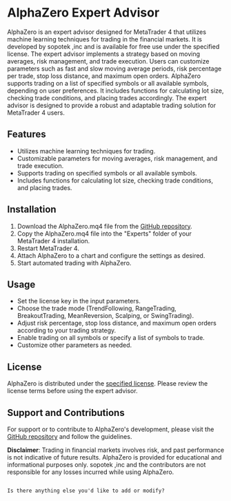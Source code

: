 
# AlphaZero Expert Advisor

AlphaZero is an expert advisor designed for MetaTrader 4 that utilizes machine learning techniques for trading in the financial markets. It is developed by sopotek ,inc and is available for free use under the specified license. The expert advisor implements a strategy based on moving averages, risk management, and trade execution. Users can customize parameters such as fast and slow moving average periods, risk percentage per trade, stop loss distance, and maximum open orders. AlphaZero supports trading on a list of specified symbols or all available symbols, depending on user preferences. It includes functions for calculating lot size, checking trade conditions, and placing trades accordingly. The expert advisor is designed to provide a robust and adaptable trading solution for MetaTrader 4 users.

## Features

- Utilizes machine learning techniques for trading.
- Customizable parameters for moving averages, risk management, and trade execution.
- Supports trading on specified symbols or all available symbols.
- Includes functions for calculating lot size, checking trade conditions, and placing trades.

## Installation

1. Download the AlphaZero.mq4 file from the [GitHub repository](https://www.github.com/nguemechieu/alphazero).
2. Copy the AlphaZero.mq4 file into the "Experts" folder of your MetaTrader 4 installation.
3. Restart MetaTrader 4.
4. Attach AlphaZero to a chart and configure the settings as desired.
5. Start automated trading with AlphaZero.

## Usage

- Set the license key in the input parameters.
- Choose the trade mode (TrendFollowing, RangeTrading, BreakoutTrading, MeanReversion, Scalping, or SwingTrading).
- Adjust risk percentage, stop loss distance, and maximum open orders according to your trading strategy.
- Enable trading on all symbols or specify a list of symbols to trade.
- Customize other parameters as needed.

## License

AlphaZero is distributed under the [specified license](https://www.github.com/nguemechieu/alphazero/LICENSE.md). Please review the license terms before using the expert advisor.

## Support and Contributions

For support or to contribute to AlphaZero's development, please visit the [GitHub repository](https://www.github.com/nguemechieu/alphazero) and follow the guidelines.


**Disclaimer**: Trading in financial markets involves risk, and past performance is not indicative of future results. AlphaZero is provided for educational and informational purposes only. sopotek ,inc and the contributors are not responsible for any losses incurred while using AlphaZero.
```

Is there anything else you'd like to add or modify?
